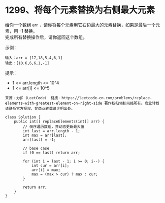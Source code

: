 1299、将每个元素替换为右侧最大元素
===

给你一个数组 arr ，请你将每个元素用它右边最大的元素替换，如果是最后一个元素，用 -1 替换。<br>
完成所有替换操作后，请你返回这个数组。<br>

示例：<br>
```
输入：arr = [17,18,5,4,6,1]
输出：[18,6,6,6,1,-1]
```
提示：<br>
* 1 <= arr.length <= 10^4
* 1 <= arr[i] <= 10^5

``
来源：力扣（LeetCode）
链接：https://leetcode-cn.com/problems/replace-elements-with-greatest-element-on-right-side
著作权归领扣网络所有。商业转载请联系官方授权，非商业转载请注明出处。
``

```
class Solution {
    public int[] replaceElements(int[] arr) {
        // 倒序遍历数组，并动态更新最大值
        int last = arr.length - 1;
        int max = arr[last];
        arr[last] = -1;
        
        // base case
        if (0 == last) return arr;

        for (int i = last - 1; i >= 0; i--) {
            int cur = arr[i];
            arr[i] = max;
            max = (max > cur) ? max : cur;
        }

        return arr;
    }
}
```
